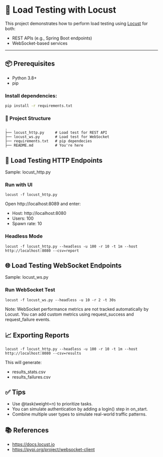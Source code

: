 # 🚀 Load Testing with Locust

This project demonstrates how to perform load testing using [Locust](https://locust.io/) for both:

- REST APIs (e.g., Spring Boot endpoints)
- WebSocket-based services

---

## 📦 Prerequisites

- Python 3.8+
- pip

### Install dependencies:

```bash
pip install -r requirements.txt
```

### 📂 Project Structure

```
.
├── locust_http.py     # Load test for REST API
├── locust_ws.py       # Load test for WebSocket
├── requirements.txt   # pip dependecies
├── README.md          # You're here

```


## 🧪 Load Testing HTTP Endpoints
Sample: locust_http.py

### Run with UI
```
locust -f locust_http.py
```
Open http://localhost:8089 and enter:
- Host: http://localhost:8080
- Users: 100
- Spawn rate: 10

### Headless Mode
```
locust -f locust_http.py --headless -u 100 -r 10 -t 1m --host http://localhost:8080 --csv=report
```

## 🌐 Load Testing WebSocket Endpoints
Sample: locust_ws.py

### Run WebSocket Test
```
locust -f locust_ws.py --headless -u 10 -r 2 -t 30s
```
Note: WebSocket performance metrics are not tracked automatically by Locust. You can add custom metrics using request_success and request_failure events.

## 📈 Exporting Reports
```
locust -f locust_http.py --headless -u 100 -r 10 -t 1m --host http://localhost:8080 --csv=results
```
This will generate:
- results_stats.csv
- results_failures.csv

## ✅ Tips
- Use @task(weight=n) to prioritize tasks.
- You can simulate authentication by adding a login() step in on_start.
- Combine multiple user types to simulate real-world traffic patterns.

## 📚 References
- https://docs.locust.io
- https://pypi.org/project/websocket-client